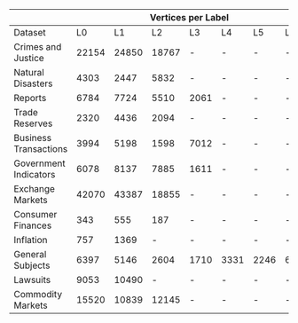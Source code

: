 <table>
<thead>
  <tr>
    <th></th>
    <th colspan="7">Vertices per Label</th>
  </tr>
</thead>
<tbody>
  <tr>
    <td>Dataset</td>
    <td>L0</td>
    <td>L1</td>
    <td>L2</td>
    <td>L3</td>
    <td>L4</td>
    <td>L5</td>
    <td>L6</td>
  </tr>
  <tr>
    <td>Crimes and Justice</td>
    <td>22154</td>
    <td>24850</td>
    <td>18767</td>
    <td>-</td>
    <td>-</td>
    <td>-</td>
    <td>-</td>
  </tr>
  <tr>
    <td>Natural Disasters</td>
    <td>4303</td>
    <td>2447</td>
    <td>5832</td>
    <td>-</td>
    <td>-</td>
    <td>-</td>
    <td>-</td>
  </tr>
  <tr>
    <td>Reports</td>
    <td>6784</td>
    <td>7724</td>
    <td>5510</td>
    <td>2061</td>
    <td>-</td>
    <td>-</td>
    <td>-</td>
  </tr>
  <tr>
    <td>Trade Reserves</td>
    <td>2320</td>
    <td>4436</td>
    <td>2094</td>
    <td>-</td>
    <td>-</td>
    <td>-</td>
    <td>-</td>
  </tr>
  <tr>
    <td>Business Transactions</td>
    <td>3994</td>
    <td>5198</td>
    <td>1598</td>
    <td>7012</td>
    <td>-</td>
    <td>-</td>
    <td>-</td>
  </tr>
  <tr>
    <td>Government Indicators</td>
    <td>6078</td>
    <td>8137</td>
    <td>7885</td>
    <td>1611</td>
    <td>-</td>
    <td>-</td>
    <td>-</td>
  </tr>
  <tr>
    <td>Exchange Markets</td>
    <td>42070</td>
    <td>43387</td>
    <td>18855</td>
    <td>-</td>
    <td>-</td>
    <td>-</td>
    <td>-</td>
  </tr>
  <tr>
    <td>Consumer Finances</td>
    <td>343</td>
    <td>555</td>
    <td>187</td>
    <td>-</td>
    <td>-</td>
    <td>-</td>
    <td>-</td>
  </tr>
  <tr>
    <td>Inflation</td>
    <td>757</td>
    <td>1369</td>
    <td>-</td>
    <td>-</td>
    <td>-</td>
    <td>-</td>
    <td>-</td>
  </tr>
  <tr>
    <td>General Subjects</td>
    <td>6397</td>
    <td>5146</td>
    <td>2604</td>
    <td>1710</td>
    <td>3331</td>
    <td>2246</td>
    <td>636</td>
  </tr>
  <tr>
    <td>Lawsuits</td>
    <td>9053</td>
    <td>10490</td>
    <td>-</td>
    <td>-</td>
    <td>-</td>
    <td>-</td>
    <td>-</td>
  </tr>
  <tr>
    <td>Commodity Markets</td>
    <td>15520</td>
    <td>10839</td>
    <td>12145</td>
    <td>-</td>
    <td>-</td>
    <td>-</td>
    <td>-</td>
  </tr>
</tbody>
</table>
